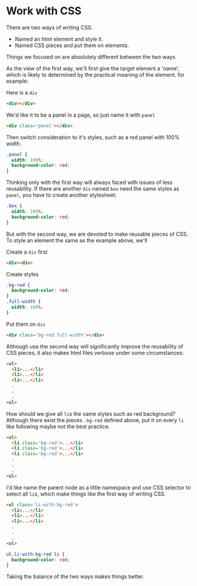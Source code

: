 [//]: # ("tags": [ "CSS" ], "category": "Uncategorized")

# Work with CSS

There are two ways of writing CSS.

- Named an html element and style it.
- Named CSS pieces and put them on elements.

Things we focused on are absolutely different between the two ways.

As the view of the first way, we'll first give the target element a 'name', which is likely to determined by the practical meaning of the element. for example:

Here is a `div`

```html
<div></div>
```

We'd like it to be a panel in a page, so just name it with `panel`

```html
<div class='panel'></div>
```

Then switch consideration to it's styles, such as a red panel with 100% width.

```css
.panel {
  width: 100%;
  background-color: red;
}
```

Thinking only with the first way will always faced with issues of less reusability. If there are another `div` named `box` need the same styles as `panel`, you have to create another stylesheet:

```css
.box {
  width: 100%;
  background-color: red;
}
```

But with the second way, we are devoted to make reusable pieces of CSS. To style an element the same as the example above, we'll

Create a `div` first

```html
<div><div>
```

Create styles

```css
.bg-red {
  background-color: red;
}
.full-width {
  width: 100%;
}
```

Put them on `div`

```html
<div class='bg-red full-width'></div>
```

Although use the second way will significantly improve the reusability of CSS pieces, it also makes html files verbose under some circumstances:

```html
<ul>
  <li>...</li>
  <li>...</li>
  <li>...</li>
  .
  .
  .
<ul>
```

How should we give all `li`s the same styles such as red background? Although there exist the pieces `.bg-red` defined above, put it on every `li` like following maybe not the best practice.

```html
<ul>
  <li class='bg-red'>...</li>
  <li class='bg-red'>...</li>
  <li class='bg-red'>...</li>
  .
  .
  .
<ul>
```

I'd like name the parent node as a little namespace and use CSS selector to select all `li`s, which make things like the first way of writing CSS.

```html
<ul class='li-with-bg-red'>
  <li>...</li>
  <li>...</li>
  <li>...</li>
  .
  .
  .
<ul>
```

```css
ul.li-with-bg-red li {
  background-color: red;
}
```

Taking the balance of the two ways makes things better.